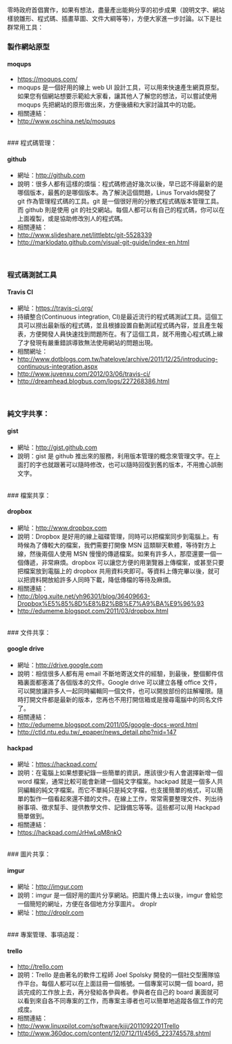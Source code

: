 <br />


零時政府首倡實作，如果有想法，盡量產出能夠分享的初步成果（說明文字、網站樣貌雛形、程式碼、插畫草圖、文件大綱等等），方便大家進一步討論。以下是社群常用工具：

### 製作網站原型

#### moqups
* https://moqups.com/
* moqups 是一個好用的線上 web UI 設計工具，可以用來快速產生網頁原型。如果您有個網站想要示範給大家看，讓其他人了解您的想法，可以嘗試使用 moqups 先把網站的原形做出來，方便後續和大家討論其中的功能。
* 相關連結：
* http://www.oschina.net/p/moqups

<br />
### 程式碼管理：

#### github
* 網址：http://github.com
* 說明：很多人都有這樣的煩惱：程式碼修過好幾次以後，早已認不得最新的是哪個版本，最舊的是哪個版本。為了解決這個問題，Linus Torvalds開發了 git 作為管理程式碼的工具。git 是一個很好用的分散式程式碼版本管理工具。而 github 則是使用 git 的社交網站。每個人都可以有自己的程式碼，你可以在上面複製，或是協助修改別人的程式碼。
* 相關連結：
* http://www.slideshare.net/littlebtc/git-5528339
* http://marklodato.github.com/visual-git-guide/index-en.html

<br />

### 程式碼測試工具

#### Travis CI
* 網址：https://travis-ci.org/
* 持續整合(Continuous integration, CI)是最近流行的程式碼測試工具。這個工具可以撈出最新版的程式碼，並且根據設置自動測試程式碼內容，並且產生報表，方便開發人員快速找到問題所在。有了這個工具，就不用擔心程式碼上線了才發現有嚴重錯誤導致無法使用網站的問題出現。
* 相關網址：
* http://www.dotblogs.com.tw/hatelove/archive/2011/12/25/introducing-continuous-integration.aspx
* http://www.juvenxu.com/2012/03/06/travis-ci/
* http://dreamhead.blogbus.com/logs/227268386.html

<br />

### 純文字共享：

#### gist
* 網址：http://gist.github.com
* 說明：gist 是 github 推出來的服務，利用版本管理的概念來管理文字。在上面打的字也就跟著可以隨時修改，也可以隨時回復到舊的版本，不用擔心誤刪文字。

<br />
### 檔案共享：

#### dropbox
* 網址：http://www.dropbox.com
* 說明：Dropbox 是好用的線上磁碟管理，同時可以把檔案同步到電腦上。有時候為了傳較大的檔案，我們需要打開像 MSN 這類聊天軟體，等待對方上線，然後兩個人使用 MSN 慢慢的傳遞檔案。如果有許多人，那麼還要一個一個傳遞，非常麻煩。dropbox 可以讓您方便的用瀏覽器上傳檔案，或甚至只要把檔案放到電腦上的 dropbox 共用資料夾即可。等資料上傳完畢以後，就可以把資料開放給許多人同時下載，降低傳檔的等待及麻煩。
* 相關連結：
* http://blog.xuite.net/yh96301/blog/36409663-Dropbox%E5%85%8D%E8%B2%BB%E7%A9%BA%E9%96%93
* http://edumeme.blogspot.com/2011/03/dropbox.html

<br />
### 文件共享：

#### google drive

* 網址：http://drive.google.com
* 說明：相信很多人都有用 email 不斷地寄送文件的經驗，到最後，整個郵件信箱裏面都塞滿了各個版本的文件。Google drive 可以建立各種 office 文件，可以開放讓許多人一起同時編輯同一個文件，也可以開放部份的註解權限。隨時打開文件都是最新的版本，您再也不用打開信箱或是搜尋電腦中的同名文件了。
* 相關連結：
* http://edumeme.blogspot.com/2011/05/google-docs-word.html
* http://ctld.ntu.edu.tw/_epaper/news_detail.php?nid=147

#### hackpad

* 網址：https://hackpad.com/
* 說明：在電腦上如果想要紀錄一些簡單的資訊，應該很少有人會選擇新增一個 word 檔案，通常比較可能會新建一個純文字檔案。hackpad 就是一個多人共同編輯的純文字檔案。而它不單純只是純文字檔，也支援簡單的格式，可以簡單的製作一個看起來還不錯的文件。在線上工作，常常需要整理文件、列出待辦事項、徵求幫手、提供教學文件、記錄備忘等等。這些都可以用 Hackpad 簡單做到。
* 相關連結：
* https://hackpad.com/JrHwLqM8nkO

<br />
### 圖片共享：

#### imgur
* 網址：http://imgur.com
* 說明：imgur 是一個好用的圖片分享網站。把圖片傳上去以後，imgur 會給您一個簡短的網址，方便在各個地方分享圖片。
droplr
* 網址：http://droplr.com

<br />
### 專案管理、事項追蹤：

#### trello
* http://trello.com
* 說明：Trello 是由著名的軟件工程師 Joel Spolsky 開發的一個社交型團隊協作平台。每個人都可以在上面註冊一個帳號。一個專案可以開一個 board，把該完成的工作放上去，再分發給各參與者。參與者在自己的 board 裏面就可以看到來自各不同專案的工作，而專案主導者也可以簡單地追蹤各個工作的完成度。
* 相關連結：    
* http://www.linuxpilot.com/software/kiji/2011092201Trello
* http://www.360doc.com/content/12/0712/11/4565_223745578.shtml

<br />